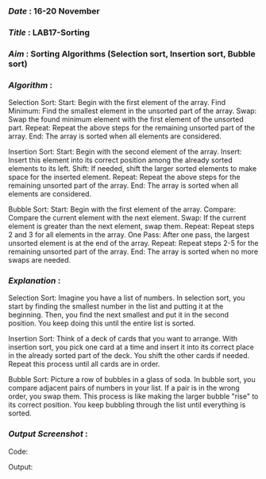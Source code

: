 ### ***Date*** : 16-20 November
### ***Title*** : LAB17-Sorting
### ***Aim*** : Sorting Algorithms (Selection sort, Insertion sort, Bubble sort)
### ***Algorithm*** :

Selection Sort:
Start: Begin with the first element of the array.
Find Minimum: Find the smallest element in the unsorted part of the array.
Swap: Swap the found minimum element with the first element of the unsorted part.
Repeat: Repeat the above steps for the remaining unsorted part of the array.
End: The array is sorted when all elements are considered.

Insertion Sort:
Start: Begin with the second element of the array.
Insert: Insert this element into its correct position among the already sorted elements to its left.
Shift: If needed, shift the larger sorted elements to make space for the inserted element.
Repeat: Repeat the above steps for the remaining unsorted part of the array.
End: The array is sorted when all elements are considered.

Bubble Sort:
Start: Begin with the first element of the array.
Compare: Compare the current element with the next element.
Swap: If the current element is greater than the next element, swap them.
Repeat: Repeat steps 2 and 3 for all elements in the array.
One Pass: After one pass, the largest unsorted element is at the end of the array.
Repeat: Repeat steps 2-5 for the remaining unsorted part of the array.
End: The array is sorted when no more swaps are needed.

### ***Explanation*** :

Selection Sort:
Imagine you have a list of numbers. In selection sort, you start by finding the smallest number in the list and putting it at the beginning. Then, you find the next smallest and put it in the second position. You keep doing this until the entire list is sorted.

Insertion Sort:
Think of a deck of cards that you want to arrange. With insertion sort, you pick one card at a time and insert it into its correct place in the already sorted part of the deck. You shift the other cards if needed. Repeat this process until all cards are in order.

Bubble Sort:
Picture a row of bubbles in a glass of soda. In bubble sort, you compare adjacent pairs of numbers in your list. If a pair is in the wrong order, you swap them. This process is like making the larger bubble "rise" to its correct position. You keep bubbling through the list until everything is sorted.

### ***Output Screenshot*** :

Code:

Output:
